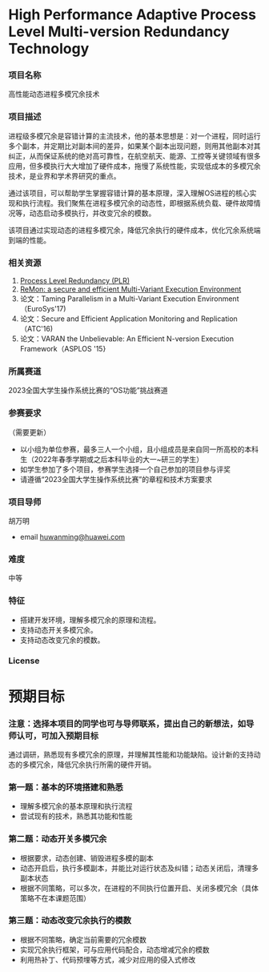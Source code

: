 # High Performance Adaptive Process Level Multi-version Redundancy Technology

### 项目名称

高性能动态进程多模冗余技术

### 项目描述

进程级多模冗余是容错计算的主流技术，他的基本思想是：对一个进程，同时运行多个副本，并定期比对副本间的差异，如果某个副本出现问题，则用其他副本对其纠正，从而保证系统的绝对高可靠性，在航空航天、能源、工控等关键领域有很多应用，但多模执行大大增加了硬件成本，拖慢了系统性能，实现低成本的多模冗余技术，是业界和学术界研究的重点。

通过该项目，可以帮助学生掌握容错计算的基本原理，深入理解OS进程的核心实现和执行流程。我们聚焦在进程多模冗余的动态性，即根据系统负载、硬件故障情况等，动态启动多模执行，并改变冗余的模数。

该项目通过实现动态的进程多模冗余，降低冗余执行的硬件成本，优化冗余系统端到端的性能。


### 相关资源

1. [Process Level Redundancy (PLR)](https://github.com/sbrocket/plr)
2. [ReMon: a secure and efficient Multi-Variant Execution Environment](https://github.com/ReMon-MVEE/ReMon)
3. 论文：Taming Parallelism in a Multi-Variant Execution Environment （EuroSys'17)
4. 论文：Secure and Efficient Application Monitoring and Replication （ATC'16)
5. 论文：VARAN the Unbelievable: An Efficient N-version Execution Framework（ASPLOS '15}

### 所属赛道

2023全国大学生操作系统比赛的“OS功能”挑战赛道

### 参赛要求

（需要更新）

- 以小组为单位参赛，最多三人一个小组，且小组成员是来自同一所高校的本科生（2022年春季学期或之后本科毕业的大一~研三的学生）
- 如学生参加了多个项目，参赛学生选择一个自己参加的项目参与评奖
- 请遵循“2023全国大学生操作系统比赛”的章程和技术方案要求

### 项目导师

胡万明

- email huwanming@huawei.com

### 难度

中等

### 特征

- 搭建开发环境，理解多模冗余的原理和流程。
- 支持动态开关多模冗余。
- 支持动态改变冗余的模数。


### License

# 预期目标

### 注意：选择本项目的同学也可与导师联系，提出自己的新想法，如导师认可，可加入预期目标

通过调研，熟悉现有多模冗余的原理，并理解其性能和功能缺陷。设计新的支持动态的多模冗余，降低冗余执行所需的硬件开销。

### 第一题：基本的环境搭建和熟悉

- 理解多模冗余的基本原理和执行流程
- 尝试现有的技术，熟悉其功能和性能

### 第二题：动态开关多模冗余

- 根据要求，动态创建、销毁进程多模的副本
- 动态开启后，执行多模副本，并能比对运行状态及纠错；动态关闭后，清理多副本状态
- 根据不同策略，可以多次，在进程的不同执行位置开启、关闭多模冗余（具体策略不在本课题范围）

### 第三题：动态改变冗余执行的模数

- 根据不同策略，确定当前需要的冗余模数
- 实现冗余执行框架，可与应用代码配合，动态增减冗余的模数
- 利用热补丁、代码预埋等方式，减少对应用的侵入式修改



